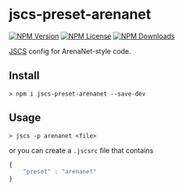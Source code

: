 jscs-preset-arenanet
====================
[![NPM Version](https://img.shields.io/npm/v/jscs-preset-arenanet.svg)](https://www.npmjs.com/package/jscs-preset-arenanet)
[![NPM License](https://img.shields.io/npm/l/jscs-preset-arenanet.svg)](https://www.npmjs.com/package/jscs-preset-arenanet)
[![NPM Downloads](https://img.shields.io/npm/dm/jscs-preset-arenanet.svg)](https://www.npmjs.com/package/jscs-preset-arenanet)

[JSCS](http://jscs.info) config for ArenaNet-style code.

## Install

`> npm i jscs-preset-arenanet --save-dev`

## Usage
`> jscs -p arenanet <file>`

or you can create a `.jscsrc` file that contains

```js
{
    "preset" : "arenanet"
}
```

